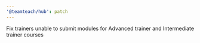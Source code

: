 ```yaml
---
'@teamteach/hub': patch
---
```


Fix trainers unable to submit modules for Advanced trainer and Intermediate trainer courses
